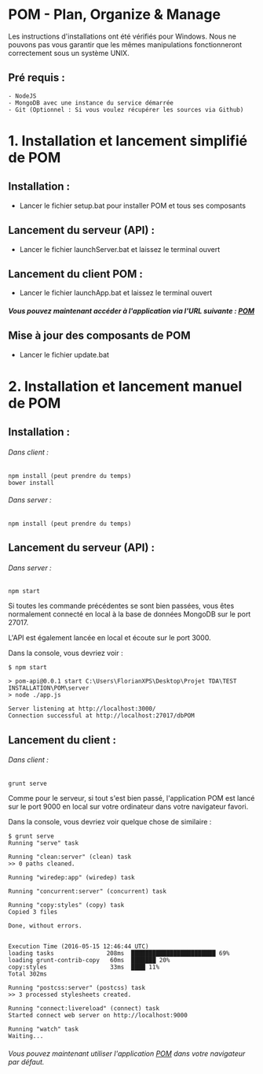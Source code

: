 # POM - Plan, Organize & Manage

Les instructions d'installations ont été vérifiés pour Windows.
Nous ne pouvons pas vous garantir que les mêmes manipulations fonctionneront correctement
sous un système UNIX.
 
## Pré requis :
	- NodeJS
	- MongoDB avec une instance du service démarrée
	- Git (Optionnel : Si vous voulez récupérer les sources via Github)

# 1. Installation et lancement simplifié de POM

## Installation :	
- Lancer le fichier setup.bat pour installer POM et tous ses composants

## Lancement du serveur (API) :
- Lancer le fichier launchServer.bat et laissez le terminal ouvert

## Lancement du client POM :
- Lancer le fichier launchApp.bat et laissez le terminal ouvert

##### Vous pouvez maintenant accéder à l'application via l'URL suivante : [POM](http://localhost:9000)

## Mise à jour des composants de POM
- Lancer le fichier update.bat
	
	
# 2. Installation et lancement manuel de POM
	
## Installation :
###### Dans client :
	npm install (peut prendre du temps)
	bower install

###### Dans server :
	npm install (peut prendre du temps)
		
## Lancement du serveur (API) :
###### Dans server :
	npm start
		
Si toutes les commande précédentes se sont bien passées, vous êtes normalement connecté en local à la base de données MongoDB sur le port 27017.

L'API est également lancée en local et écoute sur le port 3000.
	
Dans la console, vous devriez voir :
```
$ npm start

> pom-api@0.0.1 start C:\Users\FlorianXPS\Desktop\Projet TDA\TEST INSTALLATION\POM\server
> node ./app.js

Server listening at http://localhost:3000/
Connection successful at http://localhost:27017/dbPOM
```
	
## Lancement du client :
###### Dans client :
	grunt serve
		
Comme pour le serveur, si tout s'est bien passé, l'application POM est lancé sur le port 9000 en local sur votre ordinateur dans votre navigateur favori.
	
Dans la console, vous devriez voir quelque chose de similaire : 
```
$ grunt serve
Running "serve" task

Running "clean:server" (clean) task
>> 0 paths cleaned.

Running "wiredep:app" (wiredep) task

Running "concurrent:server" (concurrent) task

Running "copy:styles" (copy) task
Copied 3 files

Done, without errors.


Execution Time (2016-05-15 12:46:44 UTC)
loading tasks               208ms  ████████████████████████ 69%
loading grunt-contrib-copy   60ms  ███████ 20%
copy:styles                  33ms  ████ 11%
Total 302ms

Running "postcss:server" (postcss) task
>> 3 processed stylesheets created.

Running "connect:livereload" (connect) task
Started connect web server on http://localhost:9000

Running "watch" task
Waiting...
```
		
###### Vous pouvez maintenant utiliser l'application [POM](http://localhost:9000) dans votre navigateur par défaut.